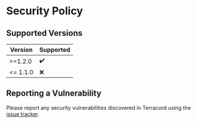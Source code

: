 # Security Policy

## Supported Versions

| Version | Supported |
|-|-|
| >=1.2.0 | :heavy_check_mark: |
| <= 1.1.0 | :x: |

## Reporting a Vulnerability

Please report any security vulnerabilities discovered in Terracord using the [issue tracker](https://github.com/FragLand/terracord/issues/new).
